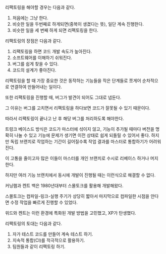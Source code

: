 리팩토링을 해야할 경우는 다음과 같다.

1. 처음에는 그냥 한다.
2. 비슷한 일을 두번째로 하게되면(중복이 생겼다는 뜻), 일단 계속 진행한다.
3. 비슷한 일을 세 번째 하게 되면 리펙토링을 한다.

리팩토링의 장점은 다음과 같다.
1. 리팩토링을 하면 코드 개발 속도가 높아진다.
2. 소프트웨어를 이해하기 쉬워진다.
3. 버그를 쉽게 찾을 수 있다.
4. 코드의 설계가 좋아진다.

리팩토링을 할 때 가장 중요한 것은 동작하는 기능들을 작은 단계들로 쪼게어 순차적으로 연결하여 만들어내는 일이다.

또한 리팩토링을 진행할 때, 버그가 발견이 되어도 그대로 냅둔다.

그 이유는 버그를 고치면서 리팩토링을 하다보면 코드가 잘못될 수 있기 때문이다.

따라서 리팩토링이 끝나고 난 후 해당 버그를 처리하도록 해야한다.


트렁크 베이스드 방식은 코드가 마스터에 섞이지 않고, 기능이 추가될 때마다 버전을 명확히 나눌 수 있고 기능에 문제가 생기면 이전 상태로
쉽게 되돌릴 수 있어서 좋다.
하지만 독립 브랜치로 작업하는 기간이 길어질수록 작업 결과를 마스터로 통합하기가 어려워진다.

이 고통을 줄이고자 많은 이들이 마스터를 개인 브랜치로 수시로 리베이스 하거나 머지한다. 

하지만 여러 기능 브랜치에서 동시에 개발이 진행될 때는 이런식으로 해결할 수 없다.


커닝햄과 켄트 백은 1980년대부터 스몰토크를 활용해 개발해왔다.

스몰토크는 컴파일-링크-실행 주기가 상당히 짧아서 마지막으로 컴파일한 시점을 안다면 수정 작업을 빠르게 진행할 수 있었다.

위드와 켄트는 이런 환경에 특화된 개발 방법을 고민했고, XP가 탄생했다.

리팩토링의 토대는 다음과 같다.
1. 자가 테스트 코드를 만들어 계속 테스트 하기.
2. 지속적 통합(CI)를 적극적으로 활용하기.
3. 팀원들과 같이 리팩토링 하기.
